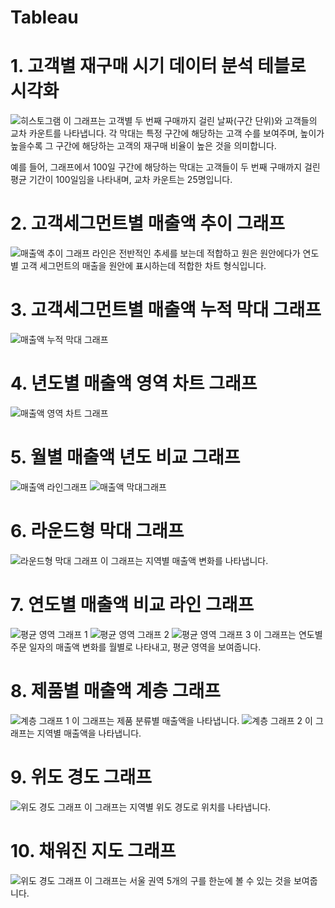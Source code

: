 # Tableau

# 1. 고객별 재구매 시기 데이터 분석 테블로 시각화
![히스토그램](히스토그램.png)
이 그래프는 고객별 두 번째 구매까지 걸린 날짜(구간 단위)와 고객들의 교차 카운트를 나타냅니다. 각 막대는 특정 구간에 해당하는 고객 수를 보여주며, 높이가 높을수록 그 구간에 해당하는 고객의 재구매 비율이 높은 것을 의미합니다. 

예를 들어, 그래프에서 100일 구간에 해당하는 막대는 고객들이 두 번째 구매까지 걸린 평균 기간이 100일임을 나타내며, 교차 카운트는 25명입니다.

# 2. 고객세그먼트별 매출액 추이 그래프
![매출액 추이 그래프](추이.png)
라인은 전반적인 추세를 보는데 적합하고 원은 원안에다가 연도별 고객 세그먼트의 매출을 원안에 표시하는데 적합한 차트 형식입니다.

# 3. 고객세그먼트별 매출액 누적 막대 그래프
![매출액 누적 막대 그래프](누적막대차트.png)

# 4. 년도별 매출액 영역 차트 그래프
![매출액 영역 차트 그래프](영역차트.png)

# 5. 월별 매출액 년도 비교 그래프
![매출액 라인그래프](매출비교1.png)
![매출액 막대그래프](매출비교2.png)

# 6. 라운드형 막대 그래프
![라운드형 막대 그래프](라운드형막대그래프.png)
이 그래프는 지역별 매출액 변화를 나타냅니다.

# 7. 연도별 매출액 비교 라인 그래프
![평균 영역 그래프 1](평균영역차트1.png) ![평균 영역 그래프 2](평균영역차트2.png) ![평균 영역 그래프 3](평균영역차트3.png)
이 그래프는 연도별 주문 일자의 매출액 변화를 월별로 나타내고, 평균 영역을 보여줍니다.

# 8. 제품별 매출액 계층 그래프
![계층 그래프 1](계층만들기1.png)
이 그래프는 제품 분류별 매출액을 나타냅니다.
![계층 그래프 2](계층만들기2.png)
이 그래프는 지역별 매출액을 나타냅니다.

# 9. 위도 경도 그래프
![위도 경도 그래프](위도경도그래프.png)
이 그래프는 지역별 위도 경도로 위치를 나타냅니다.

# 10. 채워진 지도 그래프
![위도 경도 그래프](서울특별시지도.png)
이 그래프는 서울 권역 5개의 구를 한눈에 볼 수 있는 것을 보여줍니다.


